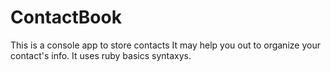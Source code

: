 # ContactBook
This is a console app to store contacts
It may help you out to organize your contact's info. It uses ruby basics syntaxys.
